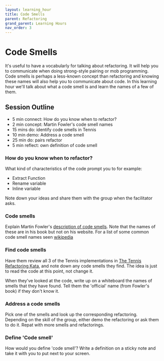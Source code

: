 ```yaml
---
layout: learning_hour
title: Code Smells
parent: Refactoring
grand_parent: Learning Hours
nav_order: 3
---
```


# Code Smells

It's useful to have a vocabularly for talking about refactoring. It will help you to communicate when doing strong-style pairing or mob programming. Code smells is perhaps a less-known concept than refactoring and knowing these names will also help you to communicate about code. In this learning hour we'll talk about what a code smell is and learn the names of a few of them. 

## Session Outline
 
* 5 min connect: How do you know when to refactor? 
* 2 min concept: Martin Fowler's code smell names 
* 15 mins do: identify code smells in Tennis   
* 10 min demo: Address a code smell
* 25 min do: pairs refactor 
* 5 min reflect: own definition of code smell

### How do you know when to refactor?
What kind of characteristics of the code prompt you to for example:

- Extract Function
- Rename variable
- Inline variable

Note down your ideas and share them with the group when the facilitator asks.

### Code smells
Explain Martin Fowler's [description of code smells](https://www.martinfowler.com/bliki/CodeSmell.html). Note that the names of these are in his book but not on his website. For a list of some common code smell names seen [wikipedia](https://en.wikipedia.org/wiki/Code_smell)

### Find code smells
Have them review all 3 of the Tennis implementations in [The Tennis Refactoring Kata](https://github.com/emilybache/Tennis-Refactoring-Kata), and note down any code smells they find. The idea is just to read the code at this point, not change it.

When they've looked at the code, write up on a whiteboard the names of smells that they have found. Tell them the 'official' name (from Fowler's book) if they don't know it.

### Address a code smells
Pick one of the smells and look up the corresponding refactoring. Depending on the skill of the group, either demo the refactoring or ask them to do it. Repat with more smells and refactorings.

### Define 'Code smell'
How would you define 'code smell'? Write a definition on a sticky note and take it with you to put next to your screen.
